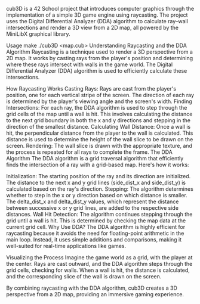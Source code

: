 cub3D is a 42 School project that introduces computer graphics through the implementation of a simple 3D game engine using raycasting. The project uses the Digital Differential Analyzer (DDA) algorithm to calculate ray–wall intersections and render a 3D view from a 2D map, all powered by the MiniLibX graphical library.

Usage
make
./cub3D <map.cub>
Understanding Raycasting and the DDA Algorithm
Raycasting is a technique used to render a 3D perspective from a 2D map. It works by casting rays from the player's position and determining where these rays intersect with walls in the game world. The Digital Differential Analyzer (DDA) algorithm is used to efficiently calculate these intersections.

How Raycasting Works
Casting Rays: Rays are cast from the player's position, one for each vertical stripe of the screen. The direction of each ray is determined by the player's viewing angle and the screen's width.
Finding Intersections: For each ray, the DDA algorithm is used to step through the grid cells of the map until a wall is hit. This involves calculating the distance to the next grid boundary in both the x and y directions and stepping in the direction of the smallest distance.
Calculating Wall Distance: Once a wall is hit, the perpendicular distance from the player to the wall is calculated. This distance is used to determine the height of the wall slice to be drawn on the screen.
Rendering: The wall slice is drawn with the appropriate texture, and the process is repeated for all rays to complete the frame.
The DDA Algorithm
The DDA algorithm is a grid traversal algorithm that efficiently finds the intersection of a ray with a grid-based map. Here's how it works:

Initialization: The starting position of the ray and its direction are initialized. The distance to the next x and y grid lines (side_dist_x and side_dist_y) is calculated based on the ray's direction.
Stepping: The algorithm determines whether to step in the x or y direction based on which distance is smaller. The delta_dist_x and delta_dist_y values, which represent the distance between successive x or y grid lines, are added to the respective side distances.
Wall Hit Detection: The algorithm continues stepping through the grid until a wall is hit. This is determined by checking the map data at the current grid cell.
Why Use DDA?
The DDA algorithm is highly efficient for raycasting because it avoids the need for floating-point arithmetic in the main loop. Instead, it uses simple additions and comparisons, making it well-suited for real-time applications like games.

Visualizing the Process
Imagine the game world as a grid, with the player at the center. Rays are cast outward, and the DDA algorithm steps through the grid cells, checking for walls. When a wall is hit, the distance is calculated, and the corresponding slice of the wall is drawn on the screen.

By combining raycasting with the DDA algorithm, cub3D creates a 3D perspective from a 2D map, providing an immersive gaming experience.
